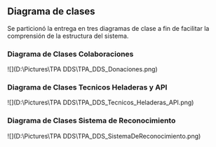 ## Diagrama de clases

Se particionó la entrega en tres diagramas de clase 
a fin de facilitar la comprensión de la estructura del sistema.

### Diagrama de Clases Colaboraciones

![](D:\Pictures\TPA DDS\TPA_DDS_Donaciones.png)
### Diagrama de Clases Tecnicos Heladeras y API
![](D:\Pictures\TPA DDS\TPA_DDS_Tecnicos_Heladeras_API.png)
### Diagrama de Clases Sistema de Reconocimiento
![](D:\Pictures\TPA DDS\TPA_DDS_SistemaDeReconocimiento.png)